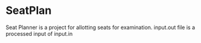 SeatPlan
========

Seat Planner is a project for allotting seats for examination. 
input.out file is a processed input of input.in 
